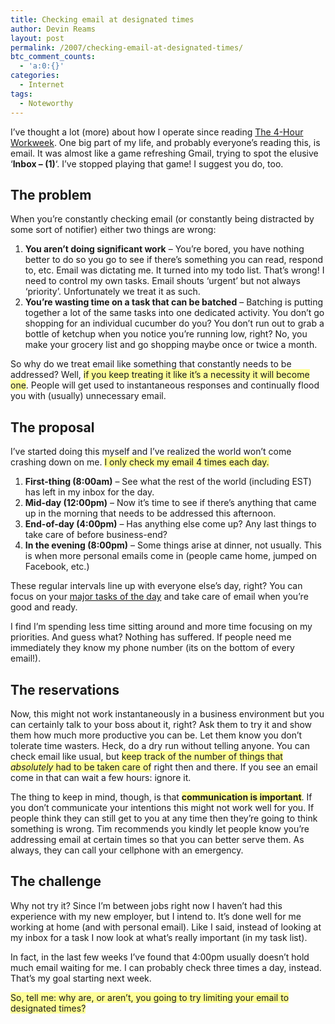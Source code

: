 ```yaml
---
title: Checking email at designated times
author: Devin Reams
layout: post
permalink: /2007/checking-email-at-designated-times/
btc_comment_counts:
  - 'a:0:{}'
categories:
  - Internet
tags:
  - Noteworthy
---
```

I&#8217;ve thought a lot (more) about how I operate since reading [The 4-Hour Workweek][1]. One big part of my life, and probably everyone&#8217;s reading this, is email. It was almost like a game refreshing Gmail, trying to spot the elusive &#8216;**Inbox &#8211; (1)**&#8216;. I&#8217;ve stopped playing that game! I suggest you do, too.

## The problem

When you&#8217;re constantly checking email (or constantly being distracted by some sort of notifier) either two things are wrong:

1.  **You aren&#8217;t doing significant work** &#8211; You&#8217;re bored, you have nothing better to do so you go to see if there&#8217;s something you can read, respond to, etc. Email was dictating me. It turned into my todo list. That&#8217;s wrong! I need to control my own tasks. Email shouts &#8216;urgent&#8217; but not always &#8216;priority&#8217;. Unfortunately we treat it as such.
2.  **You&#8217;re wasting time on a task that can be batched** &#8211; Batching is putting together a lot of the same tasks into one dedicated activity. You don&#8217;t go shopping for an individual cucumber do you? You don&#8217;t run out to grab a bottle of ketchup when you notice you&#8217;re running low, right? No, you make your grocery list and go shopping maybe once or twice a month.

So why do we treat email like something that constantly needs to be addressed? Well, <span style="background:#ffff99">if you keep treating it like it&#8217;s a necessity it will become one</span>. People will get used to instantaneous responses and continually flood you with (usually) unnecessary email.

## The proposal

I&#8217;ve started doing this myself and I&#8217;ve realized the world won&#8217;t come crashing down on me. <span style="background:#ffff99">I only check my email 4 times each day.</p> <ol>
  <li>
    <strong>First-thing (8:00am)</strong> &#8211; See what the rest of the world (including EST) has left in my inbox for the day.
  </li>
  <li>
    <strong>Mid-day (12:00pm)</strong> &#8211; Now it&#8217;s time to see if there&#8217;s anything that came up in the morning that needs to be addressed this afternoon.
  </li>
  <li>
    <strong>End-of-day (4:00pm)</strong> &#8211; Has anything else come up? Any last things to take care of before business-end?
  </li>
  <li>
    <strong>In the evening (8:00pm)</strong> &#8211; Some things arise at dinner, not usually. This is when more personal emails come in (people came home, jumped on Facebook, etc.)
  </li>
</ol>

<p>
  These regular intervals line up with everyone else&#8217;s day, right? You can focus on your <a href="http://devinreams.com/2007/06/19/creating-a-daily-agenda/">major tasks of the day</a> and take care of email when you&#8217;re good and ready.
</p>

<p>
  I find I&#8217;m spending less time sitting around and more time focusing on my priorities. And guess what? Nothing has suffered. If people need me immediately they know my phone number (its on the bottom of every email!).
</p>

<h2>
  The reservations
</h2>

<p>
  Now, this might not work instantaneously in a business environment but you can certainly talk to your boss about it, right? Ask them to try it and show them how much more productive you can be. Let them know you don&#8217;t tolerate time wasters. Heck, do a dry run without telling anyone. You can check email like usual, but </span><span style="background:#ffff99">keep track of the number of things that <em>absolutely</em> had to be taken care of</span> right then and there. If you see an email come in that can wait a few hours: ignore it.
</p>

<p>
  The thing to keep in mind, though, is that <span style="background:#ffff99"><strong>communication is important</strong></span>. If you don&#8217;t communicate your intentions this might not work well for you. If people think they can still get to you at any time then they&#8217;re going to think something is wrong. Tim recommends you kindly let people know you&#8217;re addressing email at certain times so that you can better serve them. As always, they can call your cellphone with an emergency.
</p>

<h2>
  The challenge
</h2>

<p>
  Why not try it? Since I&#8217;m between jobs right now I haven&#8217;t had this experience with my new employer, but I intend to. It&#8217;s done well for me working at home (and with personal email). Like I said, instead of looking at my inbox for a task I now look at what&#8217;s really important (in my task list).
</p>

<p>
  In fact, in the last few weeks I&#8217;ve found that 4:00pm usually doesn&#8217;t hold much email waiting for me. I can probably check three times a day, instead. That&#8217;s my goal starting next week.
</p>

<p>
  <span style="background:#ffff99">So, tell me: why are, or aren&#8217;t, you going to try limiting your email to designated times?</span>
</p>

 [1]: http://www.fourhourworkweek.com/